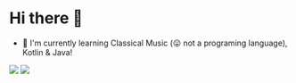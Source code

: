 # Hi there 👋
 - 🔭 I'm currently learning Classical Music (😛 not a programing language), Kotlin & Java!
 
![](https://github-readme-stats.vercel.app/api/top-langs/?username=juraj-hrivnak&amp;layout=compact&amp;theme=react)
![](https://github-readme-stats.vercel.app/api?username=juraj-hrivnak&amp;layout=compact&amp;theme=react)

<!--
**juraj-hrivnak/juraj-hrivnak** is a ✨ _special_ ✨ repository because its `README.md` (this file) appears on your GitHub profile.

Here are some ideas to get you started:

- 🔭 I’m currently working on ...
- 🌱 I’m currently learning ...
- 👯 I’m looking to collaborate on ...
- 🤔 I’m looking for help with ...
- 💬 Ask me about ...
- 📫 How to reach me: ...
- 😄 Pronouns: ...
- ⚡ Fun fact: ...
-->
